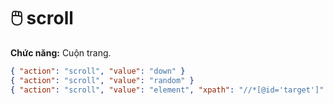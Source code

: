 # 🖱️ scroll

**Chức năng:** Cuộn trang.

```json
{ "action": "scroll", "value": "down" }
{ "action": "scroll", "value": "random" }
{ "action": "scroll", "value": "element", "xpath": "//*[@id='target']" }
```